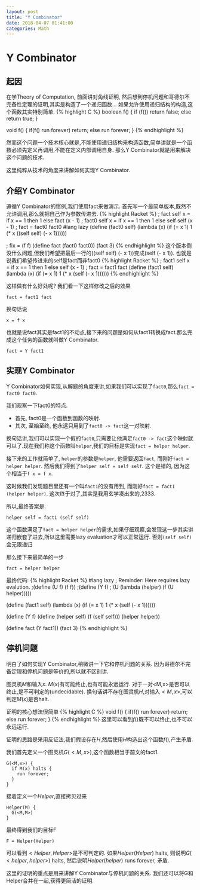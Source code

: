 ```yaml
---
layout: post
title: "Y Combinator"
date: 2018-04-07 01:41:00
categories: Math
---
```



# Y Combinator

## 起因

在学Theory of Computation, 前面讲对角线证明, 然后想到停机问题和哥德尔不完备性定理的证明,其实是构造了一个递归函数... 如果允许使用递归结构的构造,这个函数其实特别简单.
{% highlight C %} 
boolean f() {
  if (f()) return false;
  else return true;
}

void f() {
  if(f() run forever) return;
  else run forever;
}
{% endhighlight %}

然而这个问题一个技术核心就是,不能使用递归结构来构造函数,简单讲就是一个函数必须先定义再调用,不能在定义内部调用自身. 那么Y Combinator就是用来解决这个问题的技术.

这里纯粹从技术的角度来讲解如何实现Y Combinator.

## 介绍Y Combinator

遵循Y Combinator的惯例,我们使用fact来做演示. 首先写一个最简单版本,既然不允许调用,那么就把自己作为参数传进去.
{% highlight Racket %}
; fact self x = if x == 1 then 1 else fact (x - 1)
; fact0 self x = if x == 1 then 1 else self self (x - 1)
; fact = fact0 fact0
#lang lazy
(define (fact0 self)
  (lambda (x)
    (if (= x 1)
        1
        (* x ((self self) (- x 1))))))

; fix = (f f)
(define fact (fact0 fact0))
(fact 3)
{% endhighlight %}
这个版本倒没什么问题,但我们希望把最后一行的((self self) (- x 1))变成(self (- x 1)). 也就是说我们希望传进来的self是fact而非fact0
{% highlight Racket %}
; fact1 self x = if x == 1 then 1 else self (x - 1)
; fact = fact1 fact
(define (fact1 self)
  (lambda (x)
    (if (= x 1)
        1
        (* x (self (- x 1))))))
{% endhighlight %}

这样做有什么好处呢? 我们看一下这样修改之后的效果
```
fact = fact1 fact
```
换句话说
```
x = f x
```
也就是说fact其实是fact1的不动点,接下来的问题是如何从fact1转换成fact.那么完成这个任务的函数就叫做Y Combinator.
```
fact = Y fact1
```

## 实现Y Combinator
Y Combinator如何实现,从解题的角度来讲,如果我们可以实现了```fact0```,那么```fact = fact0 fact0```. 

我们观察一下fact0的特点.
  * 首先, fact0是一个函数到函数的映射.
  * 其次, 至始至终, 他永远只用到了```fact0 -> fact```这一对映射.

换句话讲,我们可以实现一个假的```fact0```,只需要让他满足```fact0 -> fact```这个映射就可以了.现在我们称这个函数叫```helper```,我们的目标是实现```fact = helper helper```.

接下来的工作就简单了,
```helper```的参数是```helper```, 他需要返回```fact```, 而刚好```fact = helper helper```. 然后我们得到了```helper self = self self```. 这个是错的, 因为这个相当于```f x = f x```.

这时候我们发现题目里还有一个叫```fact1```的没有用到, 而刚好```fact = fact1 (helper helper)```. 这次终于对了,其实是我用玄学凑出来的,2333.

所以,最终答案是:
```
helper self = fact1 (self self)
```
这个函数满足了```fact = helper helper```的需求,如果仔细观察,会发现这一步其实讲递归嵌套了进去,所以这里需要lazy evaluation才可以正常运行. 否则```(self self)```会无限递归

那么接下来最简单的一步
```
fact = helper helper
```

最终代码:
{% highlight Racket %}
#lang lazy
; Reminder: Here requires lazy evalution.
;(define (U f) (f f))
;(define (Y f)
;  (U (lambda (helper) (f (U helper)))))

(define (fact1 self)
  (lambda (x)
    (if (= x 1)
        1
        (* x (self (- x 1))))))

(define (Y f)
  (define (helper self) (f (self self)))
  (helper helper))

(define fact (Y fact1))
(fact 3)
{% endhighlight %}

## 停机问题

明白了如何实现Y Combinator,稍微讲一下它和停机问题的关系. 因为哥德尔不完备定理和停机问题是等价的,所以就不区别讲.

图灵机$M$和输入$x$. $M(x)$有可能终止,也有可能永远运行. 对于一对<M,x>是否可以终止,是不可判定的(undecidable). 换句话讲不存在图灵机$H$,对输入$<M,x>$,可以判定$M(x)$是否halt.

证明的核心想法很简单
{% highlight C %} 
void f() {
  if(f() run forever) return;
  else run forever;
}
{% endhighlight %}
这里可以看到$f()$既不可以终止,也不可以永远运行.

证明的思路是采用反证法,我们假设存在$H$,然后使用$H$构造出这个函数$f()$,产生矛盾.

我们首先定义一个图灵机$G(<M, x>)$,这个函数相当于前文的fact1.
```
G(<M,x>) {
  if M(x) halts {
    run forever;
  }
}
```

接着定义一个$Helper$,直接拷贝过来
```
Helper(M) {
  G(<M,M>)
}
```
最终得到我们的目标F
```
F = Helper(Helper)
```
可以看到$<Helper, Helper>$是不可判定的.
如果$Helper(Helper)$ halts, 则说明$G(<helper,helper>)$ halts, 然后说明$Helper(helper)$ runs forever, 矛盾.

这里的证明的重点是用来讲解Y Combinator与停机问题的关系. 我们还可以将G和Helper合并在一起,获得更简洁的证明.
